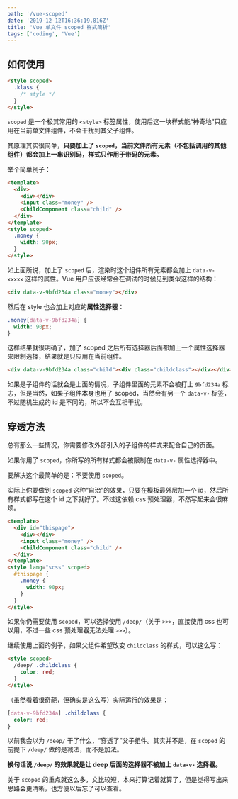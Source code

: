 ```yaml
---
path: '/vue-scoped'
date: '2019-12-12T16:36:19.816Z'
title: 'Vue 单文件 scoped 样式简析'
tags: ['coding', 'Vue']
---
```


## 如何使用

```html
<style scoped>
  .klass {
    /* style */
  }
</style>
```

`scoped` 是一个极其常用的 `<style>` 标签属性，使用后这一块样式能“神奇地”只应用在当前单文件组件，不会干扰到其父子组件。

其原理其实很简单，**只要加上了 `scoped`，当前文件所有元素（不包括调用的其他组件）都会加上一串识别码，样式只作用于带码的元素。**

举个简单例子：

```html
<template>
  <div>
    <div></div>
    <input class="money" />
    <ChildComponent class="child" />
  </div>
</template>
<style scoped>
  .money {
    width: 90px;
  }
</style>
```

如上面所说，加上了 `scoped` 后，渲染时这个组件所有元素都会加上 `data-v-xxxxx` 这样的属性。Vue 用户应该经常会在调试的时候见到类似这样的结构：

```html
<div data-v-9bfd234a class="money"></div>
```

然后在 style 也会加上对应的**属性选择器**：

```css
.money[data-v-9bfd234a] {
  width: 90px;
}
```

这样结果就很明确了，加了 scoped 之后所有选择器后面都加上一个属性选择器来限制选择，结果就是只应用在当前组件。

```html
<div data-v-9bfd234a class="child"><div class="childclass"></div></div>
```

如果是子组件的话就会是上面的情况，子组件里面的元素不会被打上 `9bfd234a` 标志，但是当然，如果子组件本身也用了 scoped，当然会有另一个 `data-v-` 标签，不过随机生成的 id 是不同的，所以不会互相干扰。

## 穿透方法

总有那么一些情况，你需要修改外部引入的子组件的样式来配合自己的页面。

如果你用了 `scoped`，你所写的所有样式都会被限制在 `data-v-` 属性选择器中。

要解决这个最简单的是：不要使用 `scoped`。

实际上你要做到 `scoped` 这种“自治”的效果，只要在模板最外层加一个 id，然后所有样式都写在这个 id 之下就好了。不过这依赖 css 预处理器，不然写起来会很麻烦。

```html
<template>
  <div id="thispage">
    <div></div>
    <input class="money" />
    <ChildComponent class="child" />
  </div>
</template>
<style lang="scss" scoped>
  #thispage {
    .money {
      width: 90px;
    }
  }
</style>
```

如果你仍需要使用 `scoped`，可以选择使用 `/deep/`（关于 `>>>`，直接使用 css 也可以用，不过一些 css 预处理器无法处理 `>>>`）。

继续使用上面的例子，如果父组件希望改变 `childclass` 的样式，可以这么写：

```html
<style scoped>
  /deep/ .childclass {
    color: red;
  }
</style>
```

（虽然看着很奇葩，但确实是这么写）实际运行的效果是：

```css
[data-v-9bfd234a] .childclass {
  color: red;
}
```

以前我会以为 `/deep/` 干了什么，“穿透了”父子组件。其实并不是，在 `scoped` 的前提下 `/deep/` 做的是减法，而不是加法。

**换句话说 `/deep/` 的效果就是让 deep 后面的选择器不被加上 `data-v-` 选择器。**

关于 `scoped` 的重点就这么多，文比较短，本来打算记着就算了，但是觉得写出来思路会更清晰，也方便以后忘了可以查看。